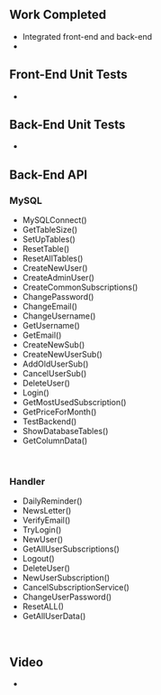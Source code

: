 ## Work Completed
* Integrated front-end and back-end 
* 

## Front-End Unit Tests
*

## Back-End Unit Tests
*

## Back-End API
### MySQL
* MySQLConnect()
* GetTableSize()
* SetUpTables()
* ResetTable()
* ResetAllTables()
* CreateNewUser()
* CreateAdminUser()
* CreateCommonSubscriptions()
* ChangePassword()
* ChangeEmail()
* ChangeUsername()
* GetUsername()
* GetEmail()
* CreateNewSub()
* CreateNewUserSub()
* AddOldUserSub()
* CancelUserSub()
* DeleteUser()
* Login()
* GetMostUsedSubscription()
* GetPriceForMonth()
* TestBackend()
* ShowDatabaseTables()
* GetColumnData() 
<br>

### Handler
* DailyReminder()
* NewsLetter()
* VerifyEmail()
* TryLogin()
* NewUser()
* GetAllUserSubscriptions()
* Logout()
* DeleteUser()
* NewUserSubscription()
* CancelSubscriptionService()
* ChangeUserPassword()
* ResetALL()
* GetAllUserData()
<br>

## Video
*

